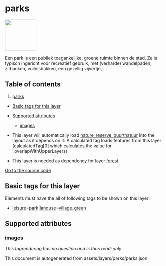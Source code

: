 

 parks 
=======



<img src='https://mapcomplete.osm.be/./assets/themes/buurtnatuur/park.svg' height="100px"> 

Een park is een publiek toegankelijke, groene ruimte binnen de stad. Ze is typisch ingericht voor recreatief gebruik, met (verharde) wandelpaden, zitbanken, vuilnisbakken, een gezellig vijvertje, ...




## Table of contents

1. [parks](#parks)
  - [Basic tags for this layer](#basic-tags-for-this-layer)
  - [Supported attributes](#supported-attributes)
    + [images](#images)





  - This layer will automatically load  [nature_reserve_buurtnatuur](./nature_reserve_buurtnatuur.md)  into the layout as it depends on it:  A calculated tag loads features from this layer (calculatedTag[0] which calculates the value for _overlapWithUpperLayers)
  - This layer is needed as dependency for layer [forest](#forest)


[Go to the source code](../assets/layers/parks/parks.json)



 Basic tags for this layer 
---------------------------



Elements must have the all of following tags to be shown on this layer:



  - <a href='https://wiki.openstreetmap.org/wiki/Key:leisure' target='_blank'>leisure</a>=<a href='https://wiki.openstreetmap.org/wiki/Tag:leisure%3Dpark' target='_blank'>park</a>|<a href='https://wiki.openstreetmap.org/wiki/Key:landuse' target='_blank'>landuse</a>=<a href='https://wiki.openstreetmap.org/wiki/Tag:landuse%3Dvillage_green' target='_blank'>village_green</a>




 Supported attributes 
----------------------





### images 



_This tagrendering has no question and is thus read-only_

 

This document is autogenerated from assets/layers/parks/parks.json